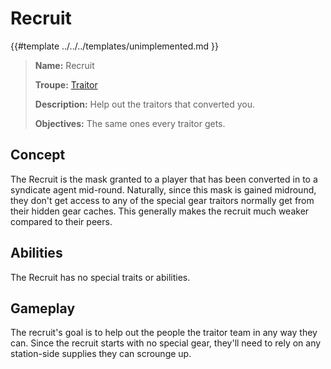 # Recruit

{{#template ../../../templates/unimplemented.md }}

> **Name:** Recruit
>
> **Troupe:** [Traitor](https://github.com/EphemeralSpace/docs/blob/master/src/design/masks/traitors.md)
>
> **Description:** Help out the traitors that converted you.
>
> **Objectives:** The same ones every traitor gets.

## Concept
The Recruit is the mask granted to a player that has been converted in to a syndicate agent mid-round. Naturally, since this mask is gained midround, they don't get access to any of the special gear traitors normally get from their hidden gear caches. This generally makes the recruit much weaker compared to their peers.

## Abilities
The Recruit has no special traits or abilities.

## Gameplay
The recruit's goal is to help out the people the traitor team in any way they can. Since the recruit starts with no special gear, they'll need to rely on any station-side supplies they can scrounge up.
